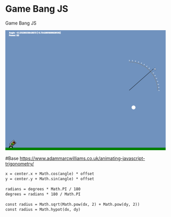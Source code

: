 # Game Bang JS
Game Bang JS

![image1.png](https://github.com/difusao/GameBangJS/blob/master/images/img1.png)

#Base
https://www.adammarcwilliams.co.uk/animating-javascript-trigonometry/

```
x = center.x + Math.cos(angle) * offset
y = center.y + Math.sin(angle) * offset

radians = degrees * Math.PI / 180
degrees = radians * 180 / Math.PI

const radius = Math.sqrt(Math.pow(dx, 2) + Math.pow(dy, 2))
const radius = Math.hypot(dx, dy)
```
